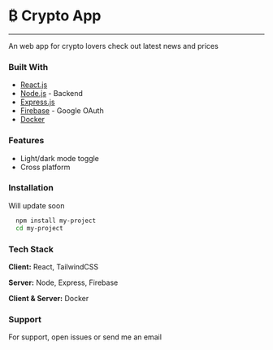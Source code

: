 
# ₿ Crypto App
---
An web app for crypto lovers check out latest news and prices

### Built With
- [React.js](https://reactjs.org/)
- [Node.js](https://nodejs.org/en/) - Backend
- [Express.js](https://expressjs.com/)
- [Firebase](https://firebase.google.com/) - Google OAuth
- [Docker](https://www.docker.com/)



### Features

- Light/dark mode toggle
- Cross platform


### Installation

Will update soon

```bash
  npm install my-project
  cd my-project
```

### Tech Stack

**Client:** React, TailwindCSS

**Server:** Node, Express, Firebase

**Client & Server:** Docker


### Support

For support, open issues or send me an email

